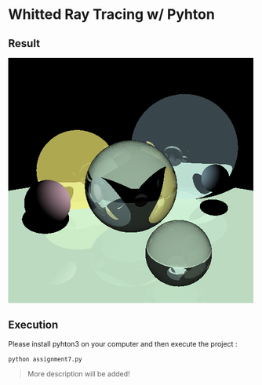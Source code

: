 # Whitted Ray Tracing w/ Pyhton
## Result
![alt text](https://github.com/elmanhamdi/Whitted-Ray-Tracing/blob/main/img.png)

## Execution
Please install pyhton3 on your computer and then execute the project : 
```
python assignment7.py
```

> More description will be added!
 

